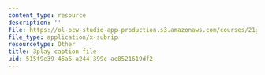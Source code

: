 ```yaml
---
content_type: resource
description: ''
file: https://ol-ocw-studio-app-production.s3.amazonaws.com/courses/21g-027-asia-in-the-modern-world-images-representations-fall-2016/515f9e3945a6a244399cac8521619df2_1801224.srt
file_type: application/x-subrip
resourcetype: Other
title: 3play caption file
uid: 515f9e39-45a6-a244-399c-ac8521619df2
---
```

